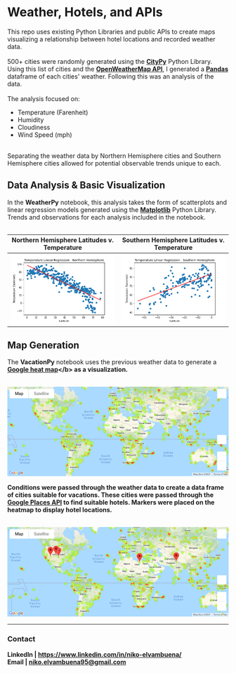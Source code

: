 # Weather, Hotels, and APIs

This repo uses existing Python Libraries and public APIs to create maps visualizing a relationship between hotel locations and recorded weather data.
<br>
<br>
500+ cities were randomly generated using the <b>[CityPy](https://pypi.python.org/pypi/citipy)</b> Python Library. Using this list of cities and the <b>[OpenWeatherMap API](https://openweathermap.org/api)</b>, I generated a <b>[Pandas](https://pandas.pydata.org/)</b> dataframe of each cities' weather. Following this was an analysis of the data.
<br>
<br>
The analysis focused on:
- Temperature (Farenheit)
- Humidity
- Cloudiness
- Wind Speed (mph)
<br>
Separating the weather data by Northern Hemisphere cities and Southern Hemisphere cities allowed for potential observable trends unique to each.
<br>

## Data Analysis & Basic Visualization

In the <b>WeatherPy</b> notebook, this analysis takes the form of scatterplots and linear regression models generated using the <b>[Matplotlib](https://matplotlib.org/)</b> Python Library. Trends and observations for each analysis included in the notebook.
<br>
<br>

| Northern Hemisphere Latitudes v. Temperature | Southern Hemisphere Latitudes v. Temperature |
|------|------|
| ![Linear Regression - Northern Hemisphere Temperature](WeatherPy/visualizations/TempLinreg_North.png) | ![Linear Regression - Southern Hemisphere Temperature](WeatherPy/visualizations/TempLinreg_South.png) |

## Map Generation

The <b>VacationPy</b> notebook uses the previous weather data to generate a <b>[Google heat map](https://developers.google.com/maps/documentation/javascript/heatmaplayer#:~:text=A%20heatmap%20is%20a%20visualization,lower%20intensity%20will%20appear%20green.)</b> as a visualization.
<br>
<br>

![Heatmap](WeatherPy/visualizations/vacationPy_heatMap.png)

Conditions were passed through the weather data to create a data frame of cities suitable for vacations. These cities were passed through the <b>[Google Places API](https://developers.google.com/maps/documentation/places/web-service/overview)</b> to find suitable hotels. Markers were placed on the heatmap to display hotel locations.
<br>
<br>

![Heatmap with hotel marker locations](WeatherPy/visualizations/vacationPy_markerMap.png)

---
### Contact
LinkedIn | https://www.linkedin.com/in/niko-elvambuena/
<br>
Email | niko.elvambuena95@gmail.com
